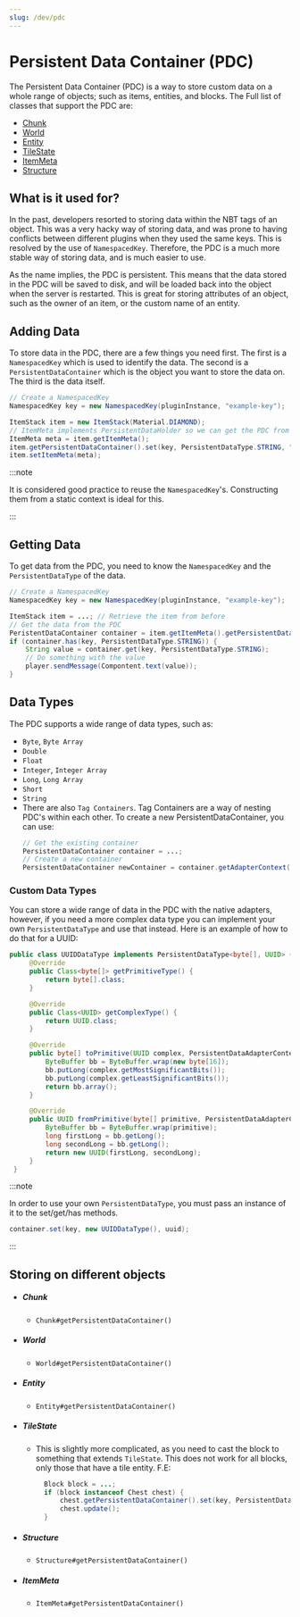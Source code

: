 ```yaml
---
slug: /dev/pdc
---
```


# Persistent Data Container (PDC)

The Persistent Data Container (PDC) is a way to store custom data on a whole range of objects; such as items, entities, and blocks.
The Full list of classes that support the PDC are:

- [Chunk](#chunk)
- [World](#world)
- [Entity](#entity)
- [TileState](#tilestate)
- [ItemMeta](#itemmeta)
- [Structure](#structure)

## What is it used for?
In the past, developers resorted to storing data within the NBT tags of an object. 
This was a very hacky way of storing data, and was prone to having conflicts between different plugins
when they used the same keys. This is resolved by the use of `NamespacedKey`.
Therefore, the PDC is a much more stable way of storing data, and is much easier to use.

As the name implies, the PDC is persistent. This means that the data stored in the PDC will be saved to disk, 
and will be loaded back into the object when the server is restarted. This is great for storing attributes of an object,
such as the owner of an item, or the custom name of an entity.

## Adding Data
To store data in the PDC, there are a few things you need first. The first is a `NamespacedKey` which is used to identify the data.
The second is a `PersistentDataContainer` which is the object you want to store the data on. The third is the data itself.

```java
// Create a NamespacedKey
NamespacedKey key = new NamespacedKey(pluginInstance, "example-key");

ItemStack item = new ItemStack(Material.DIAMOND);
// ItemMeta implements PersistentDataHolder so we can get the PDC from it
ItemMeta meta = item.getItemMeta();
item.getPersistentDataContainer().set(key, PersistentDataType.STRING, "I love Tacos!");
item.setItemMeta(meta);
```

:::note

It is considered good practice to reuse the `NamespacedKey`'s. Constructing them from a static context is ideal for this.

:::

## Getting Data
To get data from the PDC, you need to know the `NamespacedKey` and the `PersistentDataType` of the data.

```java
// Create a NamespacedKey
NamespacedKey key = new NamespacedKey(pluginInstance, "example-key");

ItemStack item = ...; // Retrieve the item from before
// Get the data from the PDC
PeristentDataContainer container = item.getItemMeta().getPersistentDataContainer();
if (container.has(key, PersistentDataType.STRING)) {
    String value = container.get(key, PersistentDataType.STRING);
    // Do something with the value
    player.sendMessage(Compontent.text(value));
}
```

## Data Types

The PDC supports a wide range of data types, such as:
- `Byte`, `Byte Array`
- `Double`
- `Float`
- `Integer`, `Integer Array`
- `Long`, `Long Array`
- `Short`
- `String` 
- There are also `Tag Containers`. Tag Containers are a way of nesting PDC's within each other. To create a new PersistentDataContainer, you can use:
  ```java
  // Get the existing container
  PersistentDataContainer container = ...;
  // Create a new container
  PersistentDataContainer newContainer = container.getAdapterContext().newPersistentDataContainer();
  ```
  
### Custom Data Types

You can store a wide range of data in the PDC with the native adapters, however, if you need a more complex data type you can
implement your own `PersistentDataType` and use that instead. Here is an example of how to do that for a UUID:

```java
public class UUIDDataType implements PersistentDataType<byte[], UUID> {
     @Override
     public Class<byte[]> getPrimitiveType() {
         return byte[].class;
     }

     @Override
     public Class<UUID> getComplexType() {
         return UUID.class;
     }

     @Override
     public byte[] toPrimitive(UUID complex, PersistentDataAdapterContext context) {
         ByteBuffer bb = ByteBuffer.wrap(new byte[16]);
         bb.putLong(complex.getMostSignificantBits());
         bb.putLong(complex.getLeastSignificantBits());
         return bb.array();
     }

     @Override
     public UUID fromPrimitive(byte[] primitive, PersistentDataAdapterContext context) {
         ByteBuffer bb = ByteBuffer.wrap(primitive);
         long firstLong = bb.getLong();
         long secondLong = bb.getLong();
         return new UUID(firstLong, secondLong);
     }
 }
```

:::note

In order to use your own `PersistentDataType`, you must pass an instance of it to the set/get/has methods.
```java
container.set(key, new UUIDDataType(), uuid);
```

:::

## Storing on different objects

- ##### Chunk
    - `Chunk#getPersistentDataContainer()`
- ##### World
    - `World#getPersistentDataContainer()`
- ##### Entity
    - `Entity#getPersistentDataContainer()`
- ##### TileState
    - This is slightly more complicated, as you need to cast the block to something that extends `TileState`. 
      This does not work for all blocks, only those that have a tile entity. F.E:
      ```java
        Block block = ...;
        if (block instanceof Chest chest) {
            chest.getPersistentDataContainer().set(key, PersistentDataType.STRING, "I love Tacos!");
            chest.update();
        }
      ```
- ##### Structure
    - `Structure#getPersistentDataContainer()`
- ##### ItemMeta
    - `ItemMeta#getPersistentDataContainer()`
